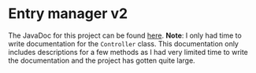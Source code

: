 # Entry manager v2
The JavaDoc for this project can be found [here](https://elloot.github.io/prg2-EntryManagerv2/Controller.html). **Note**: I only had time to write documentation for the `Controller` class. This documentation only includes descriptions for a few methods as I had very limited time to write the documentation and the project has gotten quite large.

